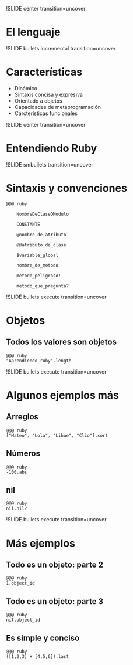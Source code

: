 !SLIDE center transition=uncover
# El lenguaje

!SLIDE bullets incremental transition=uncover
# Características
* Dinámico
* Sintaxis concisa y expresiva 
* Orientado a objetos
* Capacidades de metaprogramación
* Carcterísticas funcionales

!SLIDE center transition=uncover
# Entendiendo Ruby

!SLIDE smbullets transition=uncover
# Sintaxis y convenciones

	@@@ ruby
	
		NombreDeClaseOModulo
	
		CONSTANTE
	
		@nombre_de_atributo
	
		@@atributo_de_clase
	
		$variable_global
	
		nombre_de_metodo
	
		metodo_peligroso!
	
		metodo_que_pregunta?
	

!SLIDE bullets execute transition=uncover
# Objetos
## Todos los valores son **objetos**

	@@@ ruby
	"Aprendiendo ruby".length

!SLIDE bullets execute transition=uncover
# Algunos ejemplos más

## Arreglos

	@@@ ruby
	["Mateo", "Lola", "Lihue", "Clio"].sort

## Números

	@@@ ruby
	-100.abs

## nil

	@@@ ruby
	nil.nil?

!SLIDE bullets execute transition=uncover
# Más ejemplos
## Todo es un objeto: parte 2
	@@@ ruby
	1.object_id

## Todo es un objeto: parte 3
	@@@ ruby
	nil.object_id

## Es simple y conciso
	@@@ ruby
	([1,2,3] + [4,5,6]).last
